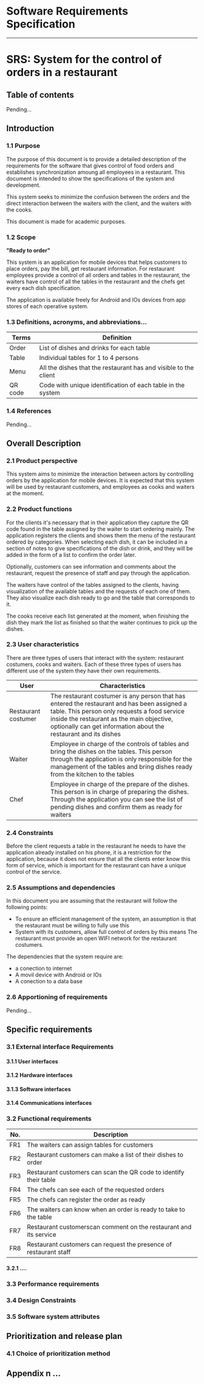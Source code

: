 # Software Requirements Specification

___

# SRS: System for the control of orders in a restaurant

## Table of contents

Pending...

## Introduction

### 1.1 Purpose

The purpose of this document is to provide a detailed description of the requirements for the software that gives control of food orders and establishes synchronization amoung all employees in a restaurant. This document is intended to show the specifications of the system and development.

This system seeks to minimize the confusion between the orders and the direct interaction between the waiters with the client, and the waiters with the cooks.

This document is made for academic purposes.

### 1.2 Scope

__"Ready to order"__

This system is an application for mobile devices that helps customers to place orders, pay the bill, get restaurant information. For restaurant employees provide a control of all orders and tables in the restaurant, the waiters have control of all the tables in the restaurant and the chefs get every each dish specification.

The application is available freely for Android and IOs devices from app stores of each operative system.

### 1.3 Definitions, acronyms, and abbreviations...

|   Terms   |   Definition   |
|-----------|----------------|
|Order      | List of dishes and drinks for each table |
|Table      | Individual tables for 1 to 4 persons |
|Menu       | All the dishes that the restaurant has and visible to the client |
| QR code   | Code with unique identification of each table in the system | 

### 1.4 References

Pending...

## Overall Description

### 2.1 Product perspective

This system aims to minimize the interaction between actors by controlling orders by the application for mobile devices. It is expected that this system will be used by restaurant customers, and employees as cooks and waiters at the moment.

### 2.2 Product functions

For the clients it's necessary that in their application they capture the QR code found in the table assigned by the waiter to start ordering mainly. The application registers the clients and shows them the menu of the restaurant ordered by categories. When selecting each dish, it can be included in a section of notes to give specifications of the dish or drink, and they will be added in the form of a list to confirm the order later.

Optionally, customers can see information and comments about the restaurant, request the presence of staff and pay through the application.

The waiters have control of the tables assigned to the clients, having visualization of the available tables and the requests of each one of them. They also visualize each dish ready to go and the table that corresponds to it.

The cooks receive each list generated at the moment, when finishing the dish they mark the list as finished so that the waiter continues to pick up the dishes.

### 2.3 User characteristics

There are three types of users that interact with the system: restaurant costumers, cooks and waiters. Each of these three types of users has different use of the system they have their own requirements.

| User                | Characteristics |
|-----------|----------------|
| Restaurant costumer | The restaurant costumer is any person that has entered the restaurant and has been assigned a table. This person only requests a food service inside the restaurant as the main objective, optionally can get information about the restaurant and its dishes |
| Waiter | Employee in charge of the controls of tables and bring the dishes on the tables. This person through the application is only responsible for the management of the tables and bring dishes ready from the kitchen to the tables |
| Chef | Employee in charge of the prepare of the dishes. This person is in charge of preparing the dishes. Through the application you can see the list of pending dishes and confirm them as ready for waiters |

### 2.4 Constraints

Before the client requests a table in the restaurant he needs to have the application already installed on his phone, it is a restriction for the application, because it does not ensure that all the clients enter know this form of service, which is important for the restaurant can have a unique control of the service.

### 2.5 Assumptions and dependencies
In this document you are assuming that the restaurant will follow the following points:

* To ensure an efficient management of the system, an assumption is that the restaurant must be willing to fully use this 
* System with its customers, allow full control of orders by this means
The restaurant must provide an open WIFI network for the restaurant costumers.

The dependencies that the system require are:

* a conection to internet
* A movil device with Android or IOs
* A conection to a data base

### 2.6 Apportioning of requirements

Pending...

## Specific requirements

### 3.1 External interface Requirements

#### 3.1.1 User interfaces

#### 3.1.2 Hardware interfaces

#### 3.1.3 Software interfaces

#### 3.1.4 Communications interfaces

### 3.2 Functional requirements

| No. | Description |
|-----|-------------|
| FR1 | The waiters can assign tables for customers |
| FR2 | Restaurant customers can make a list of their dishes to order |
| FR3 | Restaurant customers can scan the QR code to identify their table |
| FR4 | The chefs can see each of the requested orders |
| FR5 | The chefs can register the order as ready |
| FR6 | The waiters can know when an order is ready to take to the table |
| FR7 | Restaurant customerscan comment on the restaurant and its service |
| FR8 | Restaurant customers can request the presence of restaurant staff |

#### 3.2.1 ....

### 3.3 Performance requirements

### 3.4 Design Constraints

### 3.5 Software system attributes

## Prioritization and release plan

### 4.1 Choice of prioritization method

## Appendix n ...


